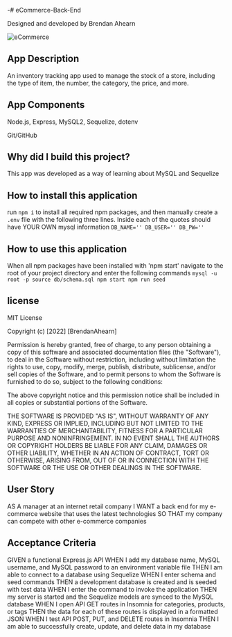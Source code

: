 -# eCommerce-Back-End

Designed and developed by Brendan Ahearn

![eCommerce]()
## App Description
An inventory tracking app used to manage the stock of a store, including the type of item, the number, the category, the price, and more.

## App Components

Node.js,
Express,
MySQL2,
Sequelize,
dotenv

Git/GitHub
## Why did I build this project?
This app was developed as a way of learning about MySQL and Sequelize

## How to install this application
run `npm i` to install all required npm packages, and then manually create a `.env` file with the following three lines. Inside each of the quotes should have YOUR OWN mysql information 
`DB_NAME=''
DB_USER=''
DB_PW=''
`
## How to use this application
When all npm packages have been installed with 'npm start' navigate to the root of your project directory and enter the following commands
`mysql -u root -p
source db/schema.sql
npm start
npm run seed`

## license
MIT License

Copyright (c) [2022] [BrendanAhearn]

Permission is hereby granted, free of charge, to any person obtaining a copy of this software and associated documentation files (the "Software"), to deal in the Software without restriction, including without limitation the rights to use, copy, modify, merge, publish, distribute, sublicense, and/or sell copies of the Software, and to permit persons to whom the Software is furnished to do so, subject to the following conditions:

The above copyright notice and this permission notice shall be included in all copies or substantial portions of the Software.

THE SOFTWARE IS PROVIDED "AS IS", WITHOUT WARRANTY OF ANY KIND, EXPRESS OR IMPLIED, INCLUDING BUT NOT LIMITED TO THE WARRANTIES OF MERCHANTABILITY, FITNESS FOR A PARTICULAR PURPOSE AND NONINFRINGEMENT. IN NO EVENT SHALL THE AUTHORS OR COPYRIGHT HOLDERS BE LIABLE FOR ANY CLAIM, DAMAGES OR OTHER LIABILITY, WHETHER IN AN ACTION OF CONTRACT, TORT OR OTHERWISE, ARISING FROM, OUT OF OR IN CONNECTION WITH THE SOFTWARE OR THE USE OR OTHER DEALINGS IN THE SOFTWARE.

## User Story
AS A manager at an internet retail company
I WANT a back end for my e-commerce website that uses the latest technologies
SO THAT my company can compete with other e-commerce companies

## Acceptance Criteria
GIVEN a functional Express.js API
WHEN I add my database name, MySQL username, and MySQL password to an environment variable file
THEN I am able to connect to a database using Sequelize
WHEN I enter schema and seed commands
THEN a development database is created and is seeded with test data
WHEN I enter the command to invoke the application
THEN my server is started and the Sequelize models are synced to the MySQL database
WHEN I open API GET routes in Insomnia for categories, products, or tags
THEN the data for each of these routes is displayed in a formatted JSON
WHEN I test API POST, PUT, and DELETE routes in Insomnia
THEN I am able to successfully create, update, and delete data in my database
